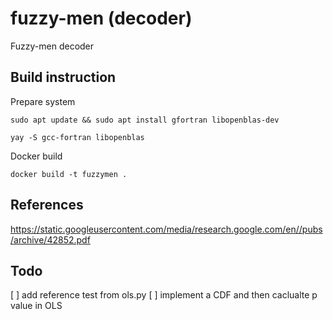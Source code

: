 # fuzzy-men (decoder)
Fuzzy-men decoder

## Build instruction
Prepare system

`sudo apt update && sudo apt install gfortran libopenblas-dev`

`yay -S gcc-fortran libopenblas`

Docker build

`docker build -t fuzzymen .`

## References
https://static.googleusercontent.com/media/research.google.com/en//pubs/archive/42852.pdf

## Todo
[ ] add reference test from ols.py
[ ] implement a CDF and then caclualte p value in OLS
